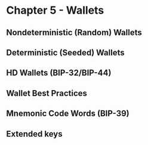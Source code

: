 # Chapter 5 - Wallets

## Nondeterministic (Random) Wallets

## Deterministic (Seeded) Wallets

## HD Wallets (BIP-32/BIP-44)

## Wallet Best Practices

## Mnemonic Code Words (BIP-39)

## Extended keys
